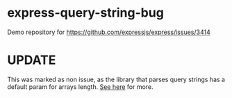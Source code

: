 # express-query-string-bug

Demo repository for https://github.com/expressjs/express/issues/3414

# UPDATE

This was marked as non issue, as the library that parses query strings has a default param for arrays length. [See here](https://github.com/expressjs/express/issues/3414#issuecomment-328232424) for more.